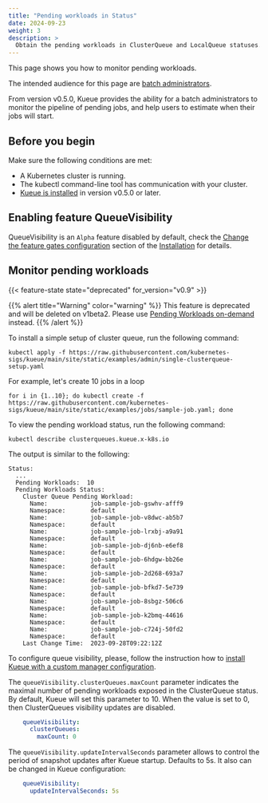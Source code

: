 ```yaml
---
title: "Pending workloads in Status"
date: 2024-09-23
weight: 3
description: >
  Obtain the pending workloads in ClusterQueue and LocalQueue statuses.
---
```


This page shows you how to monitor pending workloads.

The intended audience for this page are [batch administrators](/docs/tasks#batch-administrator).

From version v0.5.0, Kueue provides the ability for a batch administrators to monitor
the pipeline of pending jobs, and help users to estimate when their jobs will
start.

## Before you begin

Make sure the following conditions are met:

- A Kubernetes cluster is running.
- The kubectl command-line tool has communication with your cluster.
- [Kueue is installed](/docs/installation) in version v0.5.0 or later.

## Enabling feature QueueVisibility

QueueVisibility is an `Alpha` feature disabled by default, check the [Change the feature gates configuration](/docs/installation/#change-the-feature-gates-configuration) section of the [Installation](/docs/installation/) for details.

## Monitor pending workloads

{{< feature-state state="deprecated" for_version="v0.9" >}}

{{% alert title="Warning" color="warning" %}}
This feature is deprecated and will be deleted on v1beta2. 
Please use [Pending Workloads on-demand](/docs/tasks/manage/monitor_pending_workloads/pending_workloads_on_demand/) instead.
{{% /alert %}}

To install a simple setup of cluster queue, run the following command:

```shell
kubectl apply -f https://raw.githubusercontent.com/kubernetes-sigs/kueue/main/site/static/examples/admin/single-clusterqueue-setup.yaml
```

For example, let's create 10 jobs in a loop

```shell
for i in {1..10}; do kubectl create -f https://raw.githubusercontent.com/kubernetes-sigs/kueue/main/site/static/examples/jobs/sample-job.yaml; done
```

To view the pending workload status, run the following command:

```shell
kubectl describe clusterqueues.kueue.x-k8s.io
```

The output is similar to the following:

```shell
Status:
  ...
  Pending Workloads:  10
  Pending Workloads Status:
    Cluster Queue Pending Workload:
      Name:            job-sample-job-gswhv-afff9
      Namespace:       default
      Name:            job-sample-job-v8dwc-ab5b7
      Namespace:       default
      Name:            job-sample-job-lrxbj-a9a91
      Namespace:       default
      Name:            job-sample-job-dj6nb-e6ef8
      Namespace:       default
      Name:            job-sample-job-6hdgw-bb26e
      Namespace:       default
      Name:            job-sample-job-2d268-693a7
      Namespace:       default
      Name:            job-sample-job-bfkd7-5e739
      Namespace:       default
      Name:            job-sample-job-8sbgz-506c6
      Namespace:       default
      Name:            job-sample-job-k2bmq-44616
      Namespace:       default
      Name:            job-sample-job-c724j-50fd2
      Namespace:       default
    Last Change Time:  2023-09-28T09:22:12Z
```

To configure queue visibility, please, follow the instruction how to [install Kueue with a custom manager configuration](/docs/installation/#install-a-custom-configured-released-version).

The `queueVisibility.clusterQueues.maxCount` parameter indicates the maximal number of pending workloads exposed in the ClusterQueue status. 
By default, Kueue will set this parameter to 10. 
When the value is set to 0, then ClusterQueues visibility updates are disabled.

```yaml
    queueVisibility:
      clusterQueues: 
        maxCount: 0
```

The `queueVisibility.updateIntervalSeconds` parameter allows to control the period of snapshot updates after Kueue startup. 
Defaults to 5s. 
It also can be changed in Kueue configuration:

```yaml
    queueVisibility:
      updateIntervalSeconds: 5s
```
